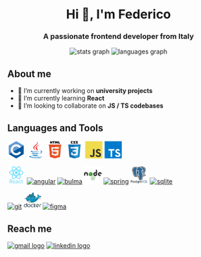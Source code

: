 <h1 align="center">Hi 👋, I'm Federico</h1>
<h3 align="center">A passionate frontend developer from Italy</h3>



<div align="center">
  <img src="https://github-readme-stats.vercel.app/api?username=fede-palazz&hide_title=false&hide_rank=true&show_icons=true&include_all_commits=true&count_private=true&disable_animations=false&theme=dracula&locale=en&hide_border=false" height="200" alt="stats graph"  />
  <img src="https://github-readme-stats.vercel.app/api/top-langs?username=fede-palazz&locale=en&hide_title=false&layout=compact&card_width=320&langs_count=5&theme=dracula&hide_border=false" height="200" alt="languages graph"  />
</div>


## About me

- 🔭 I’m currently working on **university projects**
- 🌱 I’m currently learning **React**
- 👯 I’m looking to collaborate on **JS / TS codebases**

## Languages and Tools

<p align="left">
  <!-- C -->
  <a href="https://www.cprogramming.com/" target="_blank" rel="noreferrer"><img
      src="https://raw.githubusercontent.com/devicons/devicon/master/icons/c/c-original.svg"
      alt="c"
      width="40"
      height="40"
    /></a>
  <!-- Java -->
  <a href="https://www.java.com" target="_blank" rel="noreferrer"><img
      src="https://raw.githubusercontent.com/devicons/devicon/master/icons/java/java-original.svg"
      alt="java"
      width="40"
      height="40"
    /></a>
  <!-- HTML -->
  <a href="https://www.w3.org/html/" target="_blank" rel="noreferrer"><img
      src="https://raw.githubusercontent.com/devicons/devicon/master/icons/html5/html5-original-wordmark.svg"
      alt="html5"
      width="40"
      height="40"
    /></a>
  <!-- CSS -->
  <a href="https://www.w3schools.com/css/" target="_blank" rel="noreferrer"><img
      src="https://raw.githubusercontent.com/devicons/devicon/master/icons/css3/css3-original-wordmark.svg"
      alt="css3"
      width="40"
      height="40"
    /></a>
  <!-- Javascript -->
  <a
    href="https://developer.mozilla.org/en-US/docs/Web/JavaScript"
    target="_blank"
    rel="noreferrer"
  ><img
      src="https://raw.githubusercontent.com/devicons/devicon/master/icons/javascript/javascript-original.svg"
      alt="javascript"
      width="40"
      height="40"
    /></a>
  <!-- Typescript -->
  <a href="https://www.typescriptlang.org/" target="_blank" rel="noreferrer"><img
      src="https://raw.githubusercontent.com/devicons/devicon/master/icons/typescript/typescript-original.svg"
      alt="typescript"
      width="40"
      height="40"
    /></a>
</p>
<p align="left">
    <!-- React -->
    <a href="https://reactjs.org/" target="_blank" rel="noreferrer"><img
          src="https://raw.githubusercontent.com/devicons/devicon/master/icons/react/react-original-wordmark.svg"
          alt="react"
          width="40"
          height="40"
        /></a>
      <!-- Angular -->
  <a href="https://angular.io" target="_blank" rel="noreferrer"><img
      src="https://angular.io/assets/images/logos/angular/angular.svg"
      alt="angular"
      width="40"
      height="40"
    /></a>
  <!-- Bulma -->
  <a href="https://bulma.io/" target="_blank" rel="noreferrer"><img
      src="https://raw.githubusercontent.com/gilbarbara/logos/804dc257b59e144eaca5bc6ffd16949752c6f789/logos/bulma.svg"
      alt="bulma"
      width="40"
      height="40"
    /></a>
    <a href="https://nodejs.org" target="_blank" rel="noreferrer"><img
      src="https://raw.githubusercontent.com/devicons/devicon/master/icons/nodejs/nodejs-original-wordmark.svg"
      alt="nodejs"
      width="40"
      height="40"
    /></a>
    <a href="https://spring.io/" target="_blank" rel="noreferrer"><img
      src="https://www.vectorlogo.zone/logos/springio/springio-icon.svg"
      alt="spring"
      width="40"
      height="40"
    /></a>
    <a href="https://www.postgresql.org" target="_blank" rel="noreferrer"><img
      src="https://raw.githubusercontent.com/devicons/devicon/master/icons/postgresql/postgresql-original-wordmark.svg"
      alt="postgresql"
      width="40"
      height="40"
    /></a>
    <a href="https://www.sqlite.org/" target="_blank" rel="noreferrer"><img
      src="https://www.vectorlogo.zone/logos/sqlite/sqlite-icon.svg"
      alt="sqlite"
      width="40"
      height="40"
    /></a>
</p>
<p align="left">
    <a href="https://git-scm.com/" target="_blank" rel="noreferrer"><img
      src="https://www.vectorlogo.zone/logos/git-scm/git-scm-icon.svg"
      alt="git"
      width="40"
      height="40"
    /></a>
    <a href="https://www.docker.com/" target="_blank" rel="noreferrer"><img src="https://raw.githubusercontent.com/devicons/devicon/master/icons/docker/docker-original-wordmark.svg"
      alt="docker"
      width="40"
      height="40"
    /></a>
    <a href="https://www.figma.com/" target="_blank" rel="noreferrer"><img
      src="https://www.vectorlogo.zone/logos/figma/figma-icon.svg"
      alt="figma"
      width="40"
      height="40"
    /></a>
</p>

## Reach me

<a href="mailto:fdr.palazzi@gmail.com" target="_blank"><img src="https://img.shields.io/static/v1?message=Gmail&logo=gmail&label=&color=D14836&logoColor=white&labelColor=&style=for-the-badge" height="40" alt="gmail logo" /></a>
  <a href="https://www.linkedin.com/in/fede-palazz" target="_blank"><img src="https://img.shields.io/static/v1?message=LinkedIn&logo=linkedin&label=&color=0077B5&logoColor=white&labelColor=&style=for-the-badge" height="40" alt="linkedin logo" /></a>

